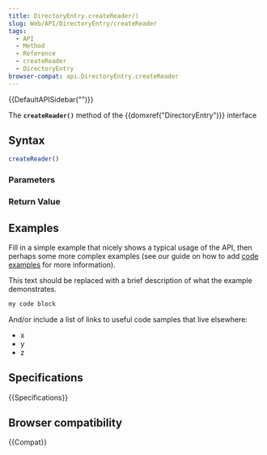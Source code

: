 ```yaml
---
title: DirectoryEntry.createReader()
slug: Web/API/DirectoryEntry/createReader
tags:
  - API
  - Method
  - Reference
  - createReader
  - DirectoryEntry
browser-compat: api.DirectoryEntry.createReader
---
```

{{DefaultAPISidebar("")}}

The **`createReader()`** method of the {{domxref("DirectoryEntry")}} interface 

## Syntax

```js
createReader()
```

### Parameters



### Return Value



## Examples

Fill in a simple example that nicely shows a typical usage of the API, then perhaps some more complex examples (see our guide on how to add [code examples](/en-US/docs/MDN/Contribute/Structures/Code_examples) for more information).

This text should be replaced with a brief description of what the example demonstrates.

```js
my code block
```

And/or include a list of links to useful code samples that live elsewhere:

*   x
*   y
*   z

## Specifications

{{Specifications}}

## Browser compatibility

{{Compat}}

